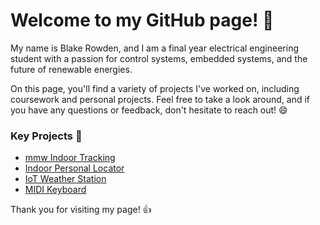 # Welcome to my GitHub page! :wave:

My name is Blake Rowden, and I am a final year electrical engineering student with a passion for control systems, embedded systems, and the future of renewable energies.

On this page, you'll find a variety of projects I've worked on, including coursework and personal projects. Feel free to take a look around, and if you have any questions or feedback, don't hesitate to reach out! :smile:

### Key Projects :key:
- [mmw Indoor Tracking](https://github.com/blakerowden/mmwTracker)
- [Indoor Personal Locator](https://github.com/blakerowden/IndoorPersonalLocator)
- [IoT Weather Station](https://github.com/blakerowden/WeatherStationIoT)
- [MIDI Keyboard](https://github.com/blakerowden/ENGG2800-MIDIPCB)

Thank you for visiting my page! :thumbsup:

<!---
blakerowden/blakerowden is a ✨ special ✨ repository because its `README.md` (this file) appears on your GitHub profile.
You can click the Preview link to take a look at your changes.
--->
